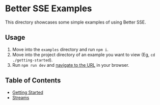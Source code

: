 # Better SSE Examples

This directory showcases some simple examples of using Better SSE.

## Usage

1. Move into the `examples` directory and run `npm i`.
2. Move into the project directory of an example you want to view (Eg, `cd ./getting-started`).
3. Run `npm run dev` and [navigate to the URL](http://localhost:8080) in your browser.

## Table of Contents

* [Getting Started](./getting-started)
* [Streams](./streams)
